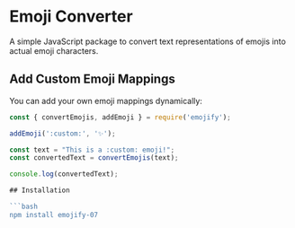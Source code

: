 # Emoji Converter

A simple JavaScript package to convert text representations of emojis into actual emoji characters.

## Add Custom Emoji Mappings

You can add your own emoji mappings dynamically:

```javascript
const { convertEmojis, addEmoji } = require('emojify');

addEmoji(':custom:', '✨');

const text = "This is a :custom: emoji!";
const convertedText = convertEmojis(text);

console.log(convertedText); 

## Installation

```bash
npm install emojify-07

